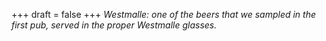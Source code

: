 
+++
draft = false
+++
_Westmalle: one of the beers that we sampled in the first pub, served in the proper Westmalle glasses._
